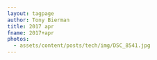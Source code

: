 ```yaml
---
layout: tagpage
author: Tony Bierman
title: 2017 apr
fname: 2017+apr
photos:
  - assets/content/posts/tech/img/DSC_8541.jpg
---
```

